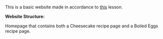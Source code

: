 This is a basic website made in accordance to [this](https://www.theodinproject.com/lessons/foundations-recipes) lesson.

**Website Structure:**

Homepage that contains both a Cheesecake recipe page and a Boiled Eggs recipe page.
